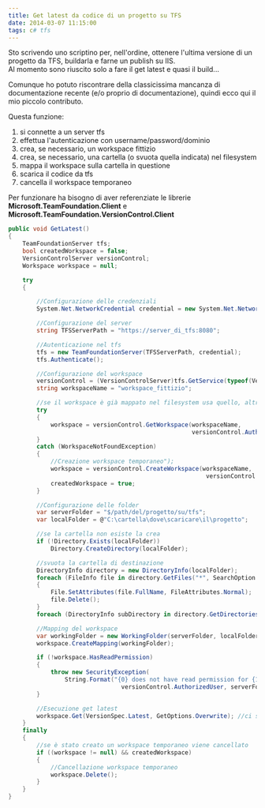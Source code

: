 ```yaml
---
title: Get latest da codice di un progetto su TFS
date: 2014-03-07 11:15:00
tags: c# tfs
---
```


Sto scrivendo uno scriptino per, nell'ordine, ottenere l'ultima versione
di un progetto da TFS, buildarla e farne un publish su IIS.  
Al momento sono riuscito solo a fare il get latest e quasi il build...

Comunque ho potuto riscontrare della classicissima mancanza di
documentazione recente (e/o proprio di documentazione), quindi ecco qui
il mio piccolo contributo.

Questa funzione:

1.  si connette a un server tfs
2.  effettua l'autenticazione con username/password/dominio
3.  crea, se necessario, un workspace fittizio
4.  crea, se necessario, una cartella (o svuota quella indicata) nel
    filesystem
5.  mappa il workspace sulla cartella in questione
6.  scarica il codice da tfs
7.  cancella il workspace temporaneo

Per funzionare ha bisogno di aver referenziate le librerie
**Microsoft.TeamFoundation.Client** e
**Microsoft.TeamFoundation.VersionControl.Client**

```csharp
public void GetLatest()
{
    TeamFoundationServer tfs;
    bool createdWorkspace = false;
    VersionControlServer versionControl;
    Workspace workspace = null;

    try
    {

        //Configurazione delle credenziali
        System.Net.NetworkCredential credential = new System.Net.NetworkCredential("username", "password", "dominio");

        //Configurazione del server
        string TFSServerPath = "https://server_di_tfs:8080";

        //Autenticazione nel tfs
        tfs = new TeamFoundationServer(TFSServerPath, credential);
        tfs.Authenticate();

        //Configurazione del workspace
        versionControl = (VersionControlServer)tfs.GetService(typeof(VersionControlServer));
        string workspaceName = "workspace_fittizio";

        //se il workspace è già mappato nel filesystem usa quello, altrimenti ne crea uno nuovo (che alla fine verrà cancellato)
        try
        {
            workspace = versionControl.GetWorkspace(workspaceName,
                                                    versionControl.AuthorizedUser);
        }
        catch (WorkspaceNotFoundException)
        {
            //Creazione workspace temporaneo");
            workspace = versionControl.CreateWorkspace(workspaceName,
                                                        versionControl.AuthorizedUser);
            createdWorkspace = true;
        }

        //Configurazione delle folder
        var serverFolder = "$/path/del/progetto/su/tfs";
        var localFolder = @"C:\cartella\dove\scaricare\il\progetto";

        //se la cartella non esiste la crea
        if (!Directory.Exists(localFolder))
            Directory.CreateDirectory(localFolder);

        //svuota la cartella di destinazione
        DirectoryInfo directory = new DirectoryInfo(localFolder);
        foreach (FileInfo file in directory.GetFiles("*", SearchOption.AllDirectories))
        {
            File.SetAttributes(file.FullName, FileAttributes.Normal);
            file.Delete();
        }
        foreach (DirectoryInfo subDirectory in directory.GetDirectories()) subDirectory.Delete(true);

        //Mapping del workspace
        var workingFolder = new WorkingFolder(serverFolder, localFolder);
        workspace.CreateMapping(workingFolder);

        if (!workspace.HasReadPermission)
        {
            throw new SecurityException(
                String.Format("{0} does not have read permission for {1}",
                                versionControl.AuthorizedUser, serverFolder));
        }

        //Esecuzione get latest
        workspace.Get(VersionSpec.Latest, GetOptions.Overwrite); //ci sono tipo 10 overload, fa anche il caffè
    }
    finally
    {
        //se è stato creato un workspace temporaneo viene cancellato
        if ((workspace != null) && createdWorkspace)
        {
            //Cancellazione workspace temporaneo
            workspace.Delete();
        }
    }
}
```
